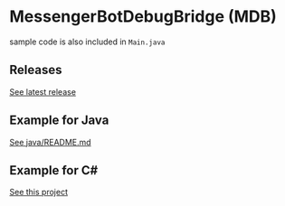 # MessengerBotDebugBridge (MDB)
sample code is also included in `Main.java`

## Releases
[See latest release](https://github.com/VioletXF/MessengerBotDebugBridge/releases)

## Example for Java

[See java/README.md](https://github.com/VioletXF/MessengerBotDebugBridge/tree/master/java/README.md)

## Example for C#

[See this project](https://github.com/VioletXF/DebugRoomCompanion)

